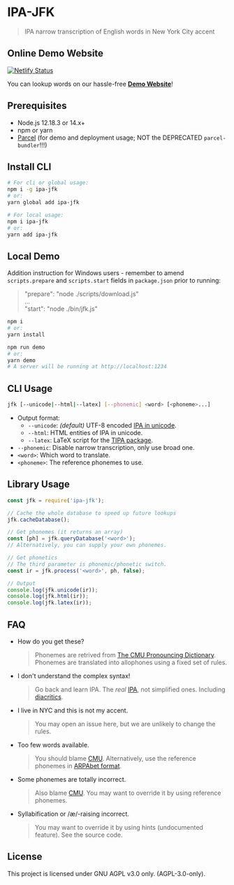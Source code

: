 # IPA-JFK

> IPA narrow transcription of English words in New York City accent

## Online Demo Website

[![Netlify Status](https://api.netlify.com/api/v1/badges/6cc76b39-d72c-4d05-9959-0d57d6b8b6e4/deploy-status)](https://app.netlify.com/sites/ipa-jfk/deploys)

You can lookup words on our hassle-free **[Demo Website](https://jfk.b1f6c1c4.info/)**!

## Prerequisites

- Node.js 12.18.3 or 14.x+
- npm or yarn
- [Parcel](https://v2.parceljs.org/) (for demo and deployment usage; NOT the DEPRECATED `parcel-bundler`!!!)

## Install CLI

```bash
# For cli or global usage:
npm i -g ipa-jfk
# or:
yarn global add ipa-jfk

# For local usage:
npm i ipa-jfk
# or:
yarn add ipa-jfk
```

## Local Demo

Addition instruction for Windows users - remember to amend `scripts.prepare` and `scripts.start` fields in `package.json` prior to running:

> "prepare": "node ./scripts/download.js"  
> ...  
> "start": "node ./bin/jfk.js"

```bash
npm i
# or:
yarn install
```
```bash
npm run demo
# or:
yarn demo
# A server will be running at http://localhost:1234
```

## CLI Usage

```bash
jfk [--unicode|--html|--latex] [--phonemic] <word> [<phoneme>...]
```

- Output format:
    - `--unicode`: *(default)* UTF-8 encoded [IPA in unicode](https://en.wikipedia.org/wiki/Phonetic_symbols_in_Unicode).
    - `--html`: HTML entities of IPA in unicode.
    - `--latex`: LaTeX script for the [TIPA package](https://ctan.org/pkg/tipa).
- `--phonemic`: Disable narrow transcription, only use broad one.
- `<word>`: Which word to translate.
- `<phoneme>`: The reference phonemes to use.

## Library Usage

```js
const jfk = require('ipa-jfk');

// Cache the whole database to speed up future lookups
jfk.cacheDatabase();

// Get phonemes (it returns an array)
const [ph] = jfk.queryDatabase('<word>');
// Alternatively, you can supply your own phonemes.

// Get phonetics
// The third parameter is phonemic/phonetic switch.
const ir = jfk.process('<word>', ph, false);

// Output
console.log(jfk.unicode(ir));
console.log(jfk.html(ir));
console.log(jfk.latex(ir));
```

## FAQ

- How do you get these?

    > Phonemes are retrived from [The CMU Pronouncing Dictionary](http://www.speech.cs.cmu.edu/cgi-bin/cmudict).
    > Phonemes are translated into allophones using a fixed set of rules.

- I don't understand the complex syntax!

    > Go back and learn IPA. The *real* [IPA](https://en.wikipedia.org/wiki/International_Phonetic_Alphabet), not simplified ones. Including [diacritics](https://en.wikipedia.org/wiki/International_Phonetic_Alphabet#Diacritics).

- I live in NYC and this is not my accent.

    > You may open an issue here, but we are unlikely to change the rules.

- Too few words available.

    > You should blame [CMU](http://www.speech.cs.cmu.edu/cgi-bin/cmudict).
    > Alternatively, use the reference phonemes in [ARPAbet format](http://www.speech.cs.cmu.edu/cgi-bin/cmudict#phones).

- Some phonemes are totally incorrect.

    > Also blame [CMU](http://www.speech.cs.cmu.edu/cgi-bin/cmudict).
    > You may want to override it by using reference phonemes.

- Syllabification or /&aelig;/-raising incorrect.

    > You may want to override it by using hints (undocumented feature). See the source code.

## License

This project is licensed under GNU AGPL v3.0 only. (AGPL-3.0-only).

